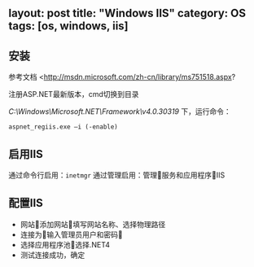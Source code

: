 layout: post
title: "Windows IIS"
category: OS
tags: [os, windows, iis]
---

## 安装

参考文档 <http://msdn.microsoft.com/zh-cn/library/ms751518.aspx?

注册ASP.NET最新版本，cmd切换到目录

_C:\Windows\Microsoft.NET\Framework\v4.0.30319_ 下，运行命令：

    aspnet_regiis.exe –i (-enable)

<!-- more -->

## 启用IIS

通过命令行启用：`inetmgr`
通过管理启用：管理服务和应用程序IIS

## 配置IIS

- 网站添加网站填写网站名称、选择物理路径
- 连接为输入管理员用户和密码
- 选择应用程序池选择.NET4
- 测试连接成功，确定
